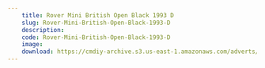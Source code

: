 ```yaml
---
    title: Rover Mini British Open Black 1993 D
    slug: Rover-Mini-British-Open-Black-1993-D
    description:
    code: Rover-Mini-British-Open-Black-1993-D
    image:
    download: https://cmdiy-archive.s3.us-east-1.amazonaws.com/adverts/documents/Rover+Mini+British+Open+Black+1993+D.pdf
---
```

<!-- Content of the page -->

##
        